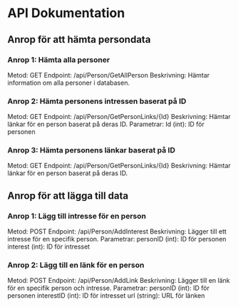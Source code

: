 <h1>API Dokumentation</h1>
<h2>Anrop för att hämta persondata</h2>
<h3>Anrop 1: Hämta alla personer</h3>
Metod: GET
Endpoint: /api/Person/GetAllPerson
Beskrivning: Hämtar information om alla personer i databasen.

<h3>Anrop 2: Hämta personens intressen baserat på ID</h3>
Metod: GET
Endpoint: /api/Person/GetPersonLinks/{Id}
Beskrivning: Hämtar länkar för en person baserat på deras ID.
Parametrar:
Id (int): ID för personen

<h3>Anrop 3: Hämta personens länkar baserat på ID</h3>
Metod: GET
Endpoint: /api/Person/GetPersonLinks/{Id}
Beskrivning: Hämtar länkar för en person baserat på deras ID.

<h2>Anrop för att lägga till data</h2>
<h3>Anrop 1: Lägg till intresse för en person</h3>
Metod: POST
Endpoint: /api/Person/AddInterest
Beskrivning: Lägger till ett intresse för en specifik person.
Parametrar:
personID (int): ID för personen
interest (int): ID för intresset

<h3>Anrop 2: Lägg till en länk för en person</h3>
Metod: POST
Endpoint: /api/Person/AddLink
Beskrivning: Lägger till en länk för en specifik person och intresse.
Parametrar:
personID (int): ID för personen
interestID (int): ID för intresset
url (string): URL för länken







